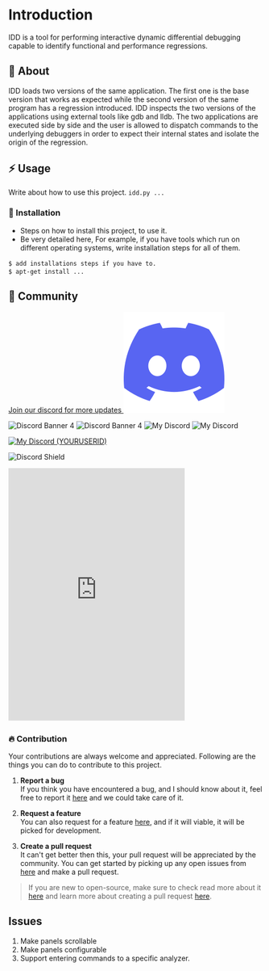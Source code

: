 # Introduction

IDD is a tool for performing interactive dynamic differential debugging capable to identify functional and performance regressions.

##  :beginner: About

IDD loads two versions of the same application. The first one is the base version that works as expected while the second version of the same program has a regression introduced. IDD inspects the two versions of the applications using external tools like gdb and lldb. The two applications are executed side by side and the user is allowed to dispatch commands to the underlying debuggers in order to expect their internal states and isolate the origin of the regression.

## :zap: Usage
Write about how to use this project.
`idd.py ...`

###  :electric_plug: Installation
- Steps on how to install this project, to use it.
- Be very detailed here, For example, if you have tools which run on different operating systems, write installation steps for all of them.

```
$ add installations steps if you have to.
$ apt-get install ...
```

## :cherry_blossom: Community

<a href="https://discord.gg/Vkv3ne4zVK">Join our discord for more updates <img src="images/discord.svg" /></a></h3>

![Discord Banner 4](https://discord.com/api/guilds/1235591463472074929/widget.png?style=banner4)
![Discord Banner 4](https://discord.com/api/guilds/1056199804956463156/widget.png?style=banner4)
![My Discord](https://discord-readme-badge.vercel.app/api?id=1235591463472074929)
![My Discord](https://discord-readme-badge.vercel.app/api?id=1056199804956463156)

[![My Discord (YOURUSERID)](https://img.shields.io/badge/My-Discord-%235865F2.svg)](https://discord.com/invite/Vkv3ne4zVK)

![Discord Shield](https://discordapp.com/api/guilds/1056199804956463156/widget.png?style=shield)


<iframe src="https://discord.com/widget?id=1056199804956463156&theme=dark" width="350" height="500" allowtransparency="true" frameborder="0" sandbox="allow-popups allow-popups-to-escape-sandbox allow-same-origin allow-scripts"></iframe>

 ###  :fire: Contribution

 Your contributions are always welcome and appreciated. Following are the things you can do to contribute to this project.

 1. **Report a bug** <br>
 If you think you have encountered a bug, and I should know about it, feel free to report it [here](https://github.com/compiler-research/idd/issues) and we could take care of it.

 2. **Request a feature** <br>
 You can also request for a feature [here](https://github.com/compiler-research/idd/issues), and if it will viable, it will be picked for development.  

 3. **Create a pull request** <br>
 It can't get better then this, your pull request will be appreciated by the community. You can get started by picking up any open issues from [here]() and make a pull request.

 > If you are new to open-source, make sure to check read more about it [here](https://www.digitalocean.com/community/tutorial_series/an-introduction-to-open-source) and learn more about creating a pull request [here](https://www.digitalocean.com/community/tutorials/how-to-create-a-pull-request-on-github).

## Issues

1. Make panels scrollable
2. Make panels configurable
3. Support entering commands to a specific analyzer.
